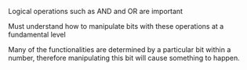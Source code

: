 Logical operations such as AND and OR are important

Must understand how to manipulate bits with these operations at a fundamental level

Many of the functionalities are determined by a particular bit within a number, therefore manipulating this bit will cause something to happen.


